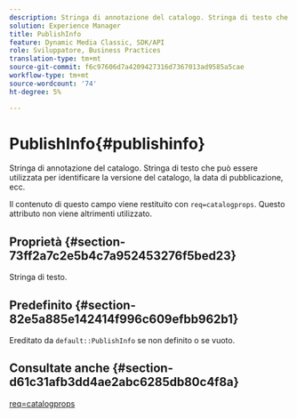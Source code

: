 ```yaml
---
description: Stringa di annotazione del catalogo. Stringa di testo che può essere utilizzata per identificare la versione del catalogo, la data di pubblicazione, ecc.
solution: Experience Manager
title: PublishInfo
feature: Dynamic Media Classic, SDK/API
role: Sviluppatore, Business Practices
translation-type: tm+mt
source-git-commit: f6c97606d7a4209427316d7367013ad9585a5cae
workflow-type: tm+mt
source-wordcount: '74'
ht-degree: 5%

---
```



# PublishInfo{#publishinfo}

Stringa di annotazione del catalogo. Stringa di testo che può essere utilizzata per identificare la versione del catalogo, la data di pubblicazione, ecc.

Il contenuto di questo campo viene restituito con `req=catalogprops`. Questo attributo non viene altrimenti utilizzato.

## Proprietà {#section-73ff2a7c2e5b4c7a952453276f5bed23}

Stringa di testo.

## Predefinito {#section-82e5a885e142414f996c609efbb962b1}

Ereditato da `default::PublishInfo` se non definito o se vuoto.

## Consultate anche {#section-d61c31afb3dd4ae2abc6285db80c4f8a}

[req=catalogprops](../../../../../is-api/http-ref/image-serving-api-ref/c-http-protocol-reference/c-command-reference/r-req/r-catalogprops.md#reference-d7f7438291dd44a1afb6963155625426)
